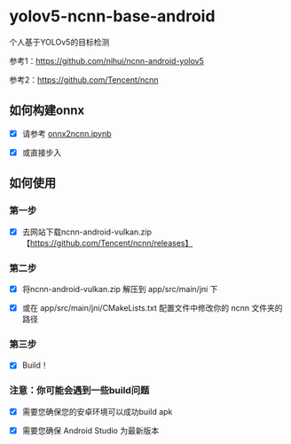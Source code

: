 # yolov5-ncnn-base-android

个人基于YOLOv5的目标检测

参考1：https://github.com/nihui/ncnn-android-yolov5

参考2：https://github.com/Tencent/ncnn

## 如何构建onnx

- [x] 请参考 [onnx2ncnn.ipynb](onnx2ncnn.ipynb) 

- [x] 或直接步入

  [colab]: https://colab.research.google.com/drive/1e2tDu9o1H6lK7ZDXcRVSPWARu2xGfsQI?usp=sharing	"python-onnx-ncnn"

## 如何使用
### 第一步

- [x] 去网站下载ncnn-android-vulkan.zip【https://github.com/Tencent/ncnn/releases】

### 第二步
- [x] 将ncnn-android-vulkan.zip 解压到 app/src/main/jni 下

- [x] 或在 app/src/main/jni/CMakeLists.txt 配置文件中修改你的 ncnn 文件夹的路径

### 第三步
- [x] Build！

### 注意：你可能会遇到一些build问题

- [x] 需要您确保您的安卓环境可以成功build apk

- [x] 需要您确保 Android Studio 为最新版本

